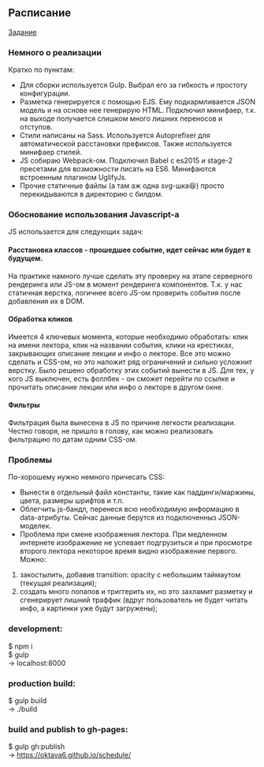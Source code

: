 ## Расписание
[Задание](https://academy.yandex.ru/events/frontend/shri_msk-2017/)

### Немного о реализации
Кратко по пунктам:
* Для сборки используется Gulp. Выбрал его за гибкость и простоту конфигурации. 
* Разметка генерируется с помощью EJS. Ему подкармливается JSON модель и на основе нее генерирую HTML. Подключил минифаер, т.к. на выходе получается слишком много лишних переносов и отступов.
* Стили написаны на Sass. Используется Autoprefixer для автоматической расстановки префиксов. Также используется минифаер стилей.
* JS собираю Webpack-ом. Подключил Babel с es2015 и stage-2 пресетами для возможности писать на ES6. Минифаются встроенным плагином UglifyJs.
* Прочие статичные файлы (а там аж одна svg-шка😆) просто перекидываются в директорию с билдом.

### Обоснование использования Javascript-а
JS использается для следующих задач:
#### Расстановка классов - прошедшее событие, идет сейчас или будет в будущем.
На практике намного лучше сделать эту проверку на этапе серверного рендеринга или JS-ом в момент рендеринга компонентов. Т.к. у нас статичная верстка, логичнее всего JS-ом проверить события после добавления их в DOM.
#### Обработка кликов
Имеется 4 ключевых момента, которые необходимо обработать: клик на имени лектора, клик на названии события, клики на крестиках, закрывающих описание лекции и инфо о лекторе. Все это можно сделать и CSS-ом, но это наложит ряд ограничений и сильно усложнит верстку. Было решено обработку этих событий вынести в JS. Для тех, у кого JS выключен, есть фоллбек - он сможет перейти по ссылке и прочитать описание лекции или инфо о лекторе в другом окне.
#### Фильтры
Фильтрация была вынесена в JS по причине легкости реализации. Честно говоря, не пришло в голову, как можно реализовать фильтрацию по датам одним CSS-ом.

### Проблемы
По-хорошему нужно немного причесать CSS:
* Вынести в отдельный файл константы, такие как паддинги/маржины, цвета, размеры шрифтов и т.п.
* Облегчить js-бандл, перенеся всю необходимую информацию в data-атрибуты. Сейчас данные берутся из подключенныз JSON-моделек.
* Проблема при смене изображения лектора. При медленном интернете изображение не успевает подгрузиться и при просмотре второго лектора некоторое время видно изображение первого. Можно:  
1. закостылить, добавив transition: opacity с небольшим таймаутом (текущая реализация);  
2. создать много попапов и триггерить их, но это захламит разметку и сгенерирует лишний траффик (вдруг пользователь не будет читать инфо, а картинки уже будут загружены);

### development:
$ npm i  
$ gulp  
-> localhost:8000

### production build:
$ gulp build  
-> ./build

### build and publish to gh-pages:
$ gulp gh:publish  
-> https://oktava6.github.io/schedule/
